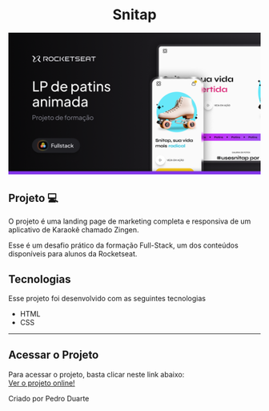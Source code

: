 <h1 align="center">
  Snitap
</h1>

<img src=".github/thumbnail.png" alt="Thumbnail">

## Projeto 💻

O projeto é uma landing page de marketing completa e responsiva de um aplicativo de Karaokê chamado Zingen.

Esse é um desafio prático da formação Full-Stack, um dos conteúdos disponíveis para alunos da Rocketseat.

## Tecnologias

Esse projeto foi desenvolvido com as seguintes tecnologias

- HTML
- CSS

---

## Acessar o Projeto

Para acessar o projeto, basta clicar neste link abaixo: <br/>
<a href="https://pduartesilva2005.github.io/patins-animation/" target="_blank">Ver o projeto online!</a>

Criado por Pedro Duarte
